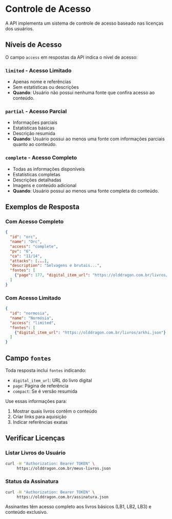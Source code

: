 Controle de Acesso
==================

A API implementa um sistema de controle de acesso baseado nas licenças dos usuários.

## Níveis de Acesso

O campo `access` em respostas da API indica o nível de acesso:

### `limited` - Acesso Limitado
- Apenas nome e referências
- Sem estatísticas ou descrições
- **Quando**: Usuário não possui nenhuma fonte que confira acesso ao conteúdo.

### `partial` - Acesso Parcial
- Informações parciais
- Estatísticas básicas
- Descrição resumida
- **Quando**: Usuário possui ao menos uma fonte com informações parciais quanto ao conteúdo.

### `complete` - Acesso Completo
- Todas as informações disponíveis
- Estatísticas completas
- Descrições detalhadas
- Imagens e conteúdo adicional
- **Quando**: Usuário possui ao menos uma fonte completa do conteúdo.

## Exemplos de Resposta

### Com Acesso Completo
```json
{
  "id": "orc",
  "name": "Orc",
  "access": "complete",
  "pv": "6",
  "ca": "11/14",
  "attacks": [...],
  "description": "Selvagens e brutais...",
  "fontes": [
    {"page": 177, "digital_item_url": "https://olddragon.com.br/livros/lb1.json"}
  ]
}
```

### Com Acesso Limitado
```json
{
  "id": "normosia",
  "name": "Normósia",
  "access": "limited",
  "fontes": [
    {"digital_item_url": "https://olddragon.com.br/livros/arkhi.json"}
  ]
}
```

## Campo `fontes`

Toda resposta inclui `fontes` indicando:
- `digital_item_url`: URL do livro digital
- `page`: Página de referência
- `compact`: Se é versão resumida

Use essas informações para:
1. Mostrar quais livros contêm o conteúdo
2. Criar links para aquisição
3. Indicar referências exatas

## Verificar Licenças

### Listar Livros do Usuário
```bash
curl -H "Authorization: Bearer TOKEN" \
     https://olddragon.com.br/meus-livros.json
```

### Status da Assinatura
```bash
curl -H "Authorization: Bearer TOKEN" \
     https://olddragon.com.br/assinatura.json
```

Assinantes têm acesso completo aos livros básicos (LB1, LB2, LB3) e conteúdo exclusivo.
